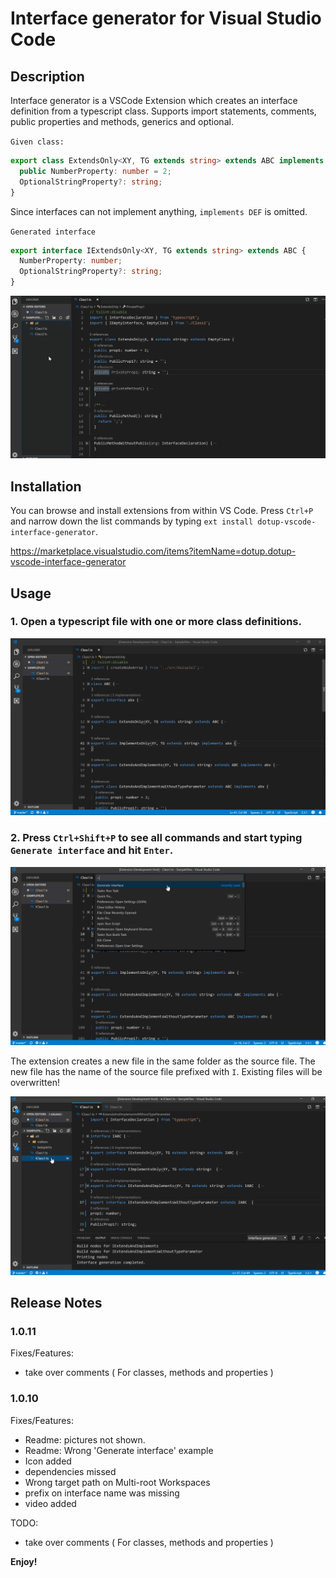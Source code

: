 # Interface generator for Visual Studio Code

## Description

Interface generator is a VSCode Extension which creates an interface definition from a typescript class. Supports import statements, comments, public properties and methods, generics and optional.

`Given class:`

```typescript
export class ExtendsOnly<XY, TG extends string> extends ABC implements DEF {
  public NumberProperty: number = 2;
  OptionalStringProperty?: string;
}
```

Since interfaces can not implement anything, `implements DEF` is omitted.

`Generated interface`

```typescript
export interface IExtendsOnly<XY, TG extends string> extends ABC {
  NumberProperty: number;
  OptionalStringProperty?: string;
}
```

![dotup-vscode-interface-generator Video](https://raw.githubusercontent.com/dotupNET/dotup-vscode-interface-generator/master/images/video2.gif)

## Installation

You can browse and install extensions from within VS Code. Press `Ctrl+P` and narrow down the list commands by typing `ext install dotup-vscode-interface-generator`.

https://marketplace.visualstudio.com/items?itemName=dotup.dotup-vscode-interface-generator

## Usage

### 1. Open a typescript file with one or more class definitions.

![dotup-vscode-interface-generator Screenshot](https://raw.githubusercontent.com/dotupNET/dotup-vscode-interface-generator/master/images/1_InterfaceGenerator.png)

### 2. Press `Ctrl+Shift+P` to see all commands and start typing `Generate interface` and hit `Enter`.

![dotup-vscode-interface-generator Screenshot](https://raw.githubusercontent.com/dotupNET/dotup-vscode-interface-generator/master/images/2_InterfaceGenerator.png)

The extension creates a new file in the same folder as the source file.
The new file has the name of the source file prefixed with `I`.
Existing files will be overwritten!

![dotup-vscode-interface-generator Screenshot](https://raw.githubusercontent.com/dotupNET/dotup-vscode-interface-generator/master/images/3_InterfaceGenerator.png)


## Release Notes
### 1.0.11

Fixes/Features:
- take over comments ( For classes, methods and properties )

### 1.0.10

Fixes/Features:
- Readme: pictures not shown.
- Readme: Wrong 'Generate interface' example
- Icon added
- dependencies missed
- Wrong target path on Multi-root Workspaces
- prefix on interface name was missing
- video added

TODO:
- take over comments ( For classes, methods and properties )

**Enjoy!**
